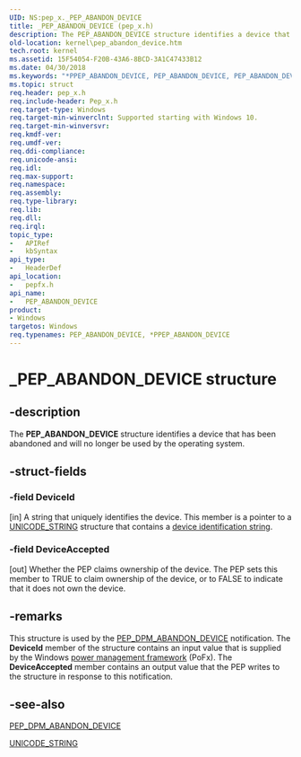 ```yaml
---
UID: NS:pep_x._PEP_ABANDON_DEVICE
title: _PEP_ABANDON_DEVICE (pep_x.h)
description: The PEP_ABANDON_DEVICE structure identifies a device that has been abandoned and will no longer be used by the operating system.
old-location: kernel\pep_abandon_device.htm
tech.root: kernel
ms.assetid: 15F54054-F20B-43A6-8BCD-3A1C47433B12
ms.date: 04/30/2018
ms.keywords: "*PPEP_ABANDON_DEVICE, PEP_ABANDON_DEVICE, PEP_ABANDON_DEVICE structure [Kernel-Mode Driver Architecture], PPEP_ABANDON_DEVICE, PPEP_ABANDON_DEVICE structure pointer [Kernel-Mode Driver Architecture], _PEP_ABANDON_DEVICE, kernel.pep_abandon_device, pepfx/PEP_ABANDON_DEVICE, pepfx/PPEP_ABANDON_DEVICE"
ms.topic: struct
req.header: pep_x.h
req.include-header: Pep_x.h
req.target-type: Windows
req.target-min-winverclnt: Supported starting with Windows 10.
req.target-min-winversvr: 
req.kmdf-ver: 
req.umdf-ver: 
req.ddi-compliance: 
req.unicode-ansi: 
req.idl: 
req.max-support: 
req.namespace: 
req.assembly: 
req.type-library: 
req.lib: 
req.dll: 
req.irql: 
topic_type:
-	APIRef
-	kbSyntax
api_type:
-	HeaderDef
api_location:
-	pepfx.h
api_name:
-	PEP_ABANDON_DEVICE
product:
- Windows
targetos: Windows
req.typenames: PEP_ABANDON_DEVICE, *PPEP_ABANDON_DEVICE
---
```


# _PEP_ABANDON_DEVICE structure


## -description


The <b>PEP_ABANDON_DEVICE</b> structure identifies a device that has been abandoned and will no longer be used by the operating system.


## -struct-fields




### -field DeviceId

[in] A string that uniquely identifies the device. This member is a pointer to a <a href="https://msdn.microsoft.com/library/windows/hardware/ff564879">UNICODE_STRING</a> structure that contains a <a href="https://docs.microsoft.com/windows-hardware/drivers/install/device-identification-strings">device identification string</a>.


### -field DeviceAccepted

[out] Whether the PEP claims ownership of the device. The PEP sets this member to TRUE to claim ownership of the device, or to FALSE to indicate that it does not own the device.


## -remarks



This structure is used by the <a href="https://msdn.microsoft.com/library/windows/hardware/mt186656">PEP_DPM_ABANDON_DEVICE</a> notification. The <b>DeviceId</b> member of the structure contains an input value that is supplied by the Windows <a href="https://msdn.microsoft.com/9F2D8ACD-44D5-46E0-9FC7-1B38B99450FF">power management framework</a> (PoFx). The <b>DeviceAccepted</b> member contains an output value that the PEP writes to the structure in response to this notification.




## -see-also




<a href="https://msdn.microsoft.com/library/windows/hardware/mt186656">PEP_DPM_ABANDON_DEVICE</a>



<a href="https://msdn.microsoft.com/library/windows/hardware/ff564879">UNICODE_STRING</a>
 

 

